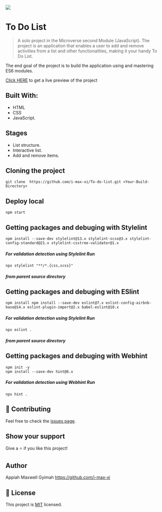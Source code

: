 ![](https://img.shields.io/badge/Microverse-blueviolet)

# To Do List


> A solo project in the Microverse second Module (JavaScript). The project is an application that enables a user to add and remove activities from a list and other functionalities, making it your handy To Do List.

The end goal of the project is to build the application using and mastering ES6 modules.

[Click HERE](https://i-max-xi.github.io/To-do-list/dist/) 
to get a live preview of the project

## Built With:
 - HTML
 - CSS
 - JavaScript.

## Stages
 - List structure.
 - Interactive list.
 - Add and remove items.


## Cloning the project
```
git clone  https://github.com/i-max-xi/To-do-list.git <Your-Build-Directory>
```

## Deploy local
```
npm start
```

## Getting packages and debuging with Stylelint
```
npm install --save-dev stylelint@13.x stylelint-scss@3.x stylelint-config-standard@21.x stylelint-csstree-validator@1.x
```
##### For validation detection using Stylelint Run
```
npx stylelint "**/*.{css,scss}"
```
##### from parent source directory

## Getting packages and debuging with ESlint
```
npm install npm install --save-dev eslint@7.x eslint-config-airbnb-base@14.x eslint-plugin-import@2.x babel-eslint@10.x
```
##### For validation detection using Stylelint Run
```
npx eslint .
```
##### from parent source directory

## Getting packages and debuging with Webhint
```
npm init -y
npm install --save-dev hint@6.x
```
##### For validation detection using Webhint Run
```
npx hint .
```

 ## 🤝 Contributing

Feel free to check the [issues page](../../issues/).

## Show your support

Give a ⭐️ if you like this project!

## Author

Appiah Maxwell Gyimah 
  https://github.com/i-max-xi
## 📝 License

This project is [MIT](./MIT.md) licensed.

